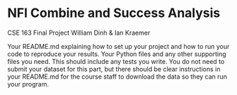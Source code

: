 # NFl Combine and Success Analysis
CSE 163 Final Project
William Dinh & Ian Kraemer

Your README.md explaining how to set up your project and how to run your code to reproduce your results.
Your Python files and any other supporting files you need. This should include any tests you write. 
You do not need to submit your dataset for this part, but there should be clear instructions in your README.md for the course staff to download the data so they can run your program.
